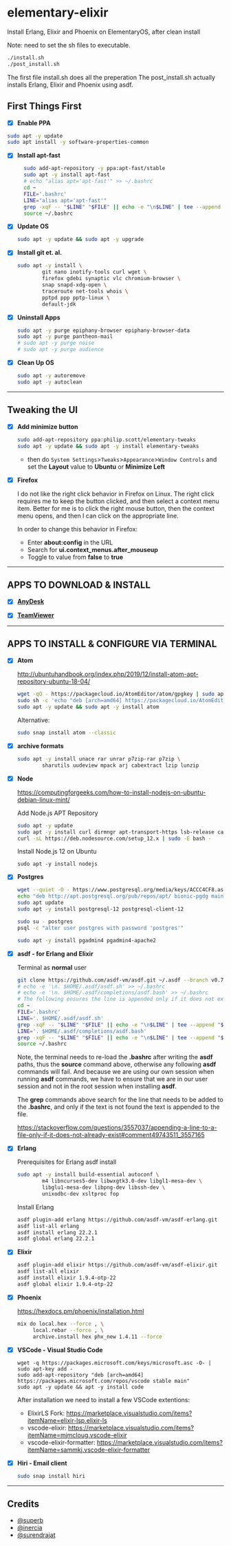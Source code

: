 # elementary-elixir
Install Erlang, Elixir and Phoenix on ElementaryOS, after clean install

Note: need to set the sh files to executable.

```bash
./install.sh
./post_install.sh
```

The first file install.sh does all the preperation
The post_install.sh actually installs Erlang, Elixir and Phoenix using asdf.

## First Things First

- [x] **Enable PPA**

```bash
sudo apt -y update
sudo apt install -y software-properties-common
```

- [x] **Install apt-fast**

  ```bash
	sudo add-apt-repository -y ppa:apt-fast/stable
	sudo apt -y install apt-fast
	# echo "alias apt='apt-fast'" >> ~/.bashrc
	cd ~
	FILE='.bashrc'
	LINE="alias apt='apt-fast'"
	grep -xqF -- "$LINE" "$FILE" || echo -e "\n$LINE" | tee --append "$FILE"
	source ~/.bashrc
  ```

- [x] **Update OS**

	```bash
	sudo apt -y update && sudo apt -y upgrade
	```

- [x] **Install git et. al.**

	```bash
	sudo apt -y install \
            git nano inotify-tools curl wget \
            firefox gdebi synaptic vlc chromium-browser \
            snap snapd-xdg-open \
            traceroute net-tools whois \
            pptpd ppp pptp-linux \
            default-jdk
	```

- [x] **Uninstall Apps**

	```bash
	sudo apt -y purge epiphany-browser epiphany-browser-data
	sudo apt -y purge pantheon-mail
	# sudo apt -y purge noise
	# sudo apt -y purge audience
	```

- [x] **Clean Up OS**

	```bash
	sudo apt -y autoremove
	sudo apt -y autoclean
	```

---

## Tweaking the UI

- [x] **Add minimize button**

	```bash
	sudo add-apt-repository ppa:philip.scott/elementary-tweaks
	sudo apt -y update && sudo apt -y install elementary-tweaks
	```
	- then do `System Settings`>`Tweaks`>`Appearance`>`Window Controls` and
	set the **Layout** value to **Ubuntu** or **Minimize Left**


- [x] **Firefox**

	I do not like the right click behavior in Firefox on Linux. The right click requires me to keep the button clicked, and then select a context menu item. Better for me is to click the right mouse button, then the context menu opens, and then I can click on the appropriate line.

	In order to change this behavior in Firefox:

	- Enter **about:config** in the URL
	- Search for **ui.context_menus.after_mouseup**
	- Toggle to value from **false** to **true**

---

## APPS TO DOWNLOAD & INSTALL

- [x] [**AnyDesk**](https://anydesk.com/en/downloads/linux)

- [x] [**TeamViewer**](https://www.teamviewer.com/de/download/windows/)

---

## APPS TO INSTALL & CONFIGURE VIA TERMINAL

- [x] **Atom**

	http://ubuntuhandbook.org/index.php/2019/12/install-atom-apt-repository-ubuntu-18-04/

	```bash
	wget -qO - https://packagecloud.io/AtomEditor/atom/gpgkey | sudo apt-key add -
	sudo sh -c 'echo "deb [arch=amd64] https://packagecloud.io/AtomEditor/atom/any/ any main" > /etc/apt/sources.list.d/atom.list'
	sudo apt -y update && sudo apt -y install atom
	```
	Alternative:
	
	```bash
	sudo snap install atom --classic
	```
	
- [x] **archive formats**

	```bash
	sudo apt -y install unace rar unrar p7zip-rar p7zip \
            sharutils uudeview mpack arj cabextract lzip lunzip
	```

- [x] **Node**

	https://computingforgeeks.com/how-to-install-nodejs-on-ubuntu-debian-linux-mint/

	Add Node.js APT Repository

	```bash
	sudo apt -y update
	sudo apt -y install curl dirmngr apt-transport-https lsb-release ca-certificates
	curl -sL https://deb.nodesource.com/setup_12.x | sudo -E bash -
	```

	Install Node.js 12 on Ubuntu

	```
	sudo apt -y install nodejs
	```

- [x] **Postgres**

	```bash
	wget --quiet -O - https://www.postgresql.org/media/keys/ACCC4CF8.asc | sudo apt-key add -
	echo "deb http://apt.postgresql.org/pub/repos/apt/ bionic-pgdg main" | sudo tee /etc/apt/sources.list.d/pgdg.list
	sudo apt update
	sudo apt -y install postgresql-12 postgresql-client-12
	```

	```bash
	sudo su - postgres
	psql -c "alter user postgres with password 'postgres'"
	```

	```bash
	sudo apt -y install pgadmin4 pgadmin4-apache2
	```


- [x] **asdf - for Erlang and Elixir**

	Terminal as **normal** user
	```bash
	git clone https://github.com/asdf-vm/asdf.git ~/.asdf --branch v0.7.6
	# echo -e '\n. $HOME/.asdf/asdf.sh' >> ~/.bashrc
	# echo -e '\n. $HOME/.asdf/completions/asdf.bash' >> ~/.bashrc
	# The following ensures the line is appended only if it does not exist
	cd ~
	FILE='.bashrc'
	LINE='. $HOME/.asdf/asdf.sh'
	grep -xqF -- "$LINE" "$FILE" || echo -e "\n$LINE" | tee --append "$FILE"
	LINE='. $HOME/.asdf/completions/asdf.bash'
	grep -xqF -- "$LINE" "$FILE" || echo -e "\n$LINE" | tee --append "$FILE"
	source ~/.bashrc
	```
	Note, the terminal needs to re-load the **.bashrc** after writing the **asdf** paths, thus the **source** command above, otherwise any following **asdf** commands will fail. And because we are using our own session when running **asdf** commands, we have to ensure that we are in our user session and not in the root session when installing **asdf**.

	The **grep** commands above search for the line that needs to be added to the **.bashrc**, and only if the text is not found the text is appended to the file.

	https://stackoverflow.com/questions/3557037/appending-a-line-to-a-file-only-if-it-does-not-already-exist#comment49743511_3557165

- [x] **Erlang**

  Prerequisites for Erlang asdf install
	```bash
	sudo apt -y install build-essential autoconf \
            m4 libncurses5-dev libwxgtk3.0-dev libgl1-mesa-dev \
            libglu1-mesa-dev libpng-dev libssh-dev \
            unixodbc-dev xsltproc fop
	```

	Install Erlang

	```bash
	asdf plugin-add erlang https://github.com/asdf-vm/asdf-erlang.git
	asdf list-all erlang
	asdf install erlang 22.2.1
	asdf global erlang 22.2.1
	```
- [x] **Elixir**

	```bash
	asdf plugin-add elixir https://github.com/asdf-vm/asdf-elixir.git
	asdf list-all elixir
	asdf install elixir 1.9.4-otp-22
	asdf global elixir 1.9.4-otp-22
	```

- [x] **Phoenix**

	https://hexdocs.pm/phoenix/installation.html

	```bash
	mix do local.hex --force , \
         local.rebar --force , \
         archive.install hex phx_new 1.4.11 --force
	```

- [x] **VSCode - Visual Studio Code**

	```
	wget -q https://packages.microsoft.com/keys/microsoft.asc -O- | sudo apt-key add -
	sudo add-apt-repository "deb [arch=amd64] https://packages.microsoft.com/repos/vscode stable main"
	sudo apt -y update && apt -y install code
	```

	After installation we need to install a few VSCode extentions:

	- ElixirLS Fork: https://marketplace.visualstudio.com/items?itemName=elixir-lsp.elixir-ls
	- vscode-elixir: https://marketplace.visualstudio.com/items?itemName=mjmcloug.vscode-elixir
	- vscode-elixir-formatter: https://marketplace.visualstudio.com/items?itemName=sammkj.vscode-elixir-formatter

- [x] **Hiri - Email client**

	```bash
	sudo snap install hiri
	```

---

## Credits

* [@superb](https://gist.github.com/suberb/4635a6c338f0f66b63c0f502859e5b42)
* [@inercia](https://gist.github.com/inercia/3f11aa96dd80bb1c2056745c8a9b0f7d)
* [@surendrajat](https://gist.github.com/Surendrajat/418d5fd66876848a7f21870fe09365a7)
